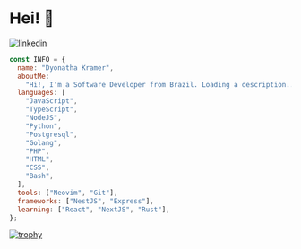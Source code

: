 # Hei! 👋

<p>
<!--   <a href="https://slydragonn.site">
    <img alt="slydragonn portfolio" title="My Portfolio" src="https://custom-icon-badges.demolab.com/badge/my--website-white.svg?logo=sly-portfolio"/>
  </a> -->
  <a href="https://www.linkedin.com/in/alejolg/](https://www.linkedin.com/in/dyonatha-kramer-053078111/">
    <img alt="linkedin" title="Linkedin" src="https://custom-icon-badges.demolab.com/badge/alejolg-blue.svg?logo=linkedin"/>
  </a>
<!--   <a href="https://www.youtube.com/@slydragonn">
    <img alt="youtube channel" title="Youtube" src="https://custom-icon-badges.demolab.com/badge/@slydragonn-red.svg?logo=slyyoutube&logoColor=white"/>
  </a>
  <a href="https://dev.to/slydragonn">
    <img alt="dev community" title="DEV" src="https://custom-icon-badges.demolab.com/badge/slydragonn-black.svg?logo=devdotto"/>
  </a> -->
</p>

```js
const INFO = {
  name: "Dyonatha Kramer",
  aboutMe:
    "Hi!, I'm a Software Developer from Brazil. Loading a description...",
  languages: [
    "JavaScript",
    "TypeScript",
    "NodeJS",
    "Python",
    "Postgresql",
    "Golang",
    "PHP",
    "HTML",
    "CSS",
    "Bash",
  ],
  tools: ["Neovim", "Git"],
  frameworks: ["NestJS", "Express"],
  learning: ["React", "NextJS", "Rust"],
};
```

[![trophy](https://github-profile-trophy.vercel.app/?username=expoure&theme=juicyfresh&title=Repositories,Stars,Commits,Followers,PullRequest,MultipleLang&margin-w=20)](https://github.com/ryo-ma/github-profile-trophy)


<!-- ## 📚 Blog

- [How to Create a GitHub Profile Readme with GitHub Actions, Profile Trophy, and Custom Icons Badges](https://dev.to/slydragonn/how-to-create-a-github-profile-readme-with-github-actions-profile-trophy-and-custom-icons-badges-5h6j)
- [How to Set up Neovim for Windows and Linux with Lua and Packer](https://dev.to/slydragonn/how-to-set-up-neovim-for-windows-and-linux-with-lua-and-packer-2391)
- [El uso del operador ternario vs if & else](https://www.linkedin.com/pulse/el-uso-del-operador-ternario-vs-else-alejandro-londo%C3%B1o-gomez/)
- [Mis características preferidas de JavaScript](https://www.linkedin.com/pulse/mis-caracter%C3%ADsticas-preferidas-de-javascript-alejandro-londo%C3%B1o-gomez/) -->
